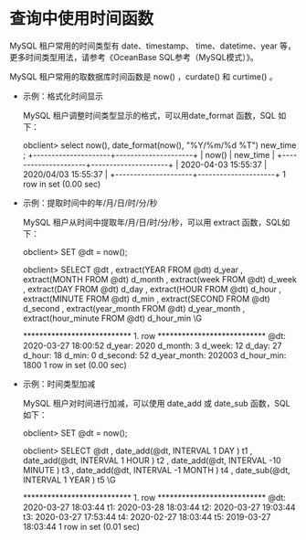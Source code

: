 查询中使用时间函数 
==============================



MySQL 租户常用的时间类型有 date、timestamp、 time、datetime、year 等，更多时间类型用法，请参考《OceanBase SQL参考（MySQL模式）》。

MySQL 租户常用的取数据库时间函数是 now() ，curdate() 和 curtime() 。

* 示例：格式化时间显示

  MySQL 租户调整时间类型显示的格式，可以用date_format 函数，SQL 如下：
  




    obclient> select now(), date_format(now(), "%Y/%m/%d %T") new_time ;
    +---------------------+---------------------+
    | now()               | new_time            |
    +---------------------+---------------------+
    | 2020-04-03 15:55:37 | 2020/04/03 15:55:37 |
    +---------------------+---------------------+
    1 row in set (0.00 sec)



* 示例：提取时间中的年/月/日/时/分/秒

  MySQL 租户从时间中提取年/月/日/时/分/秒，可以用 extract 函数，SQL如下：
  




    obclient> SET @dt = now();
    
    obclient> SELECT @dt
        , extract(YEAR FROM @dt)    d_year
        , extract(MONTH FROM @dt)   d_month
        , extract(week FROM @dt)    d_week
        , extract(DAY FROM @dt)     d_day
        , extract(HOUR FROM @dt)    d_hour
        , extract(MINUTE FROM @dt)  d_min
        , extract(SECOND FROM @dt)  d_second
        , extract(year_month FROM @dt)  d_year_month
        , extract(hour_minute FROM @dt) d_hour_min
    \G
    
    *************************** 1. row ***************************
             @dt: 2020-03-27 18:00:52
          d_year: 2020
         d_month: 3
          d_week: 12
           d_day: 27
          d_hour: 18
           d_min: 0
        d_second: 52
    d_year_month: 202003
      d_hour_min: 1800
    1 row in set (0.00 sec)



* 示例：时间类型加减

  MySQL 租户对时间进行加减，可以使用 date_add 或 date_sub 函数，SQL 如下：
  




    obclient> SET @dt = now();
    
    obclient> SELECT @dt
        , date_add(@dt, INTERVAL 1 DAY )        t1
        , date_add(@dt, INTERVAL 1 HOUR )       t2
        , date_add(@dt, INTERVAL -10 MINUTE )   t3
        , date_add(@dt, INTERVAL -1 MONTH )     t4
        , date_sub(@dt, INTERVAL 1 YEAR )       t5
    \G
    
    *************************** 1. row ***************************
    @dt: 2020-03-27 18:03:44
     t1: 2020-03-28 18:03:44
     t2: 2020-03-27 19:03:44    
     t3: 2020-03-27 17:53:44
     t4: 2020-02-27 18:03:44
     t5: 2019-03-27 18:03:44
    1 row in set (0.01 sec)



